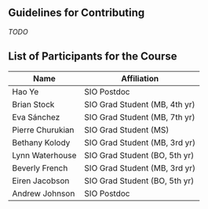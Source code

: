 ## Guidelines for Contributing
*TODO*

## List of Participants for the Course
| Name                  | Affiliation                   |
|-----------------------|-------------------------------|
| Hao Ye                | SIO Postdoc                   |
| Brian Stock           | SIO Grad Student (MB, 4th yr) |
| Eva Sánchez           | SIO Grad Student (MB, 7th yr) |
| Pierre Churukian      | SIO Grad Student (MS)         |
| Bethany Kolody        | SIO Grad Student (MB, 3rd yr) |
| Lynn Waterhouse       | SIO Grad Student (BO, 5th yr) |
| Beverly French        | SIO Grad Student (MB, 3rd yr) |
| Eiren Jacobson        | SIO Grad Student (BO, 5th yr) |
| Andrew Johnson        | SIO Postdoc                   |
